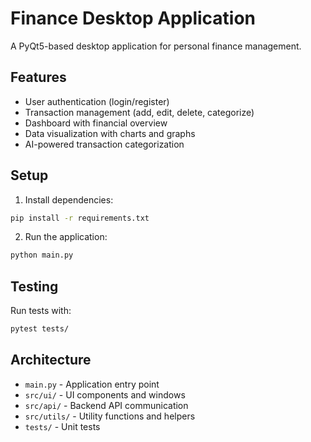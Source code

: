 # Finance Desktop Application

A PyQt5-based desktop application for personal finance management.

## Features

- User authentication (login/register)
- Transaction management (add, edit, delete, categorize)
- Dashboard with financial overview
- Data visualization with charts and graphs
- AI-powered transaction categorization

## Setup

1. Install dependencies:
```bash
pip install -r requirements.txt
```

2. Run the application:
```bash
python main.py
```

## Testing

Run tests with:
```bash
pytest tests/
```

## Architecture

- `main.py` - Application entry point
- `src/ui/` - UI components and windows
- `src/api/` - Backend API communication
- `src/utils/` - Utility functions and helpers
- `tests/` - Unit tests